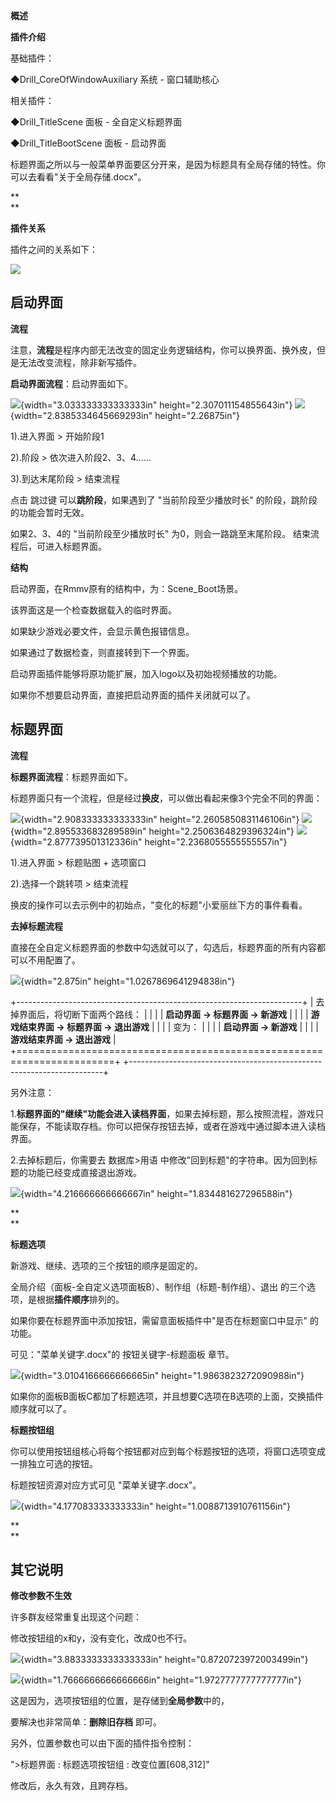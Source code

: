 **概述**

**插件介绍**

基础插件：

◆Drill_CoreOfWindowAuxiliary 系统 - 窗口辅助核心

相关插件：

◆Drill_TitleScene 面板 - 全自定义标题界面

◆Drill_TitleBootScene 面板 - 启动界面

标题界面之所以与一般菜单界面要区分开来，是因为标题具有全局存储的特性。你可以去看看"关于全局存储.docx"。

**\
**

**插件关系**

插件之间的关系如下：

![](./MediaFolder/media/image2.emf)

## **启动界面**

**流程**

注意，**流程**是程序内部无法改变的固定业务逻辑结构，你可以换界面、换外皮，但是无法改变流程，除非新写插件。

**启动界面流程**：启动界面如下。

![](./MediaFolder/media/image3.jpeg){width="3.033333333333333in"
height="2.307011154855643in"}
![](./MediaFolder/media/image4.jpeg){width="2.8385334645669293in"
height="2.26875in"}

1).进入界面 \> 开始阶段1

2).阶段 \> 依次进入阶段2、3、4......

3).到达末尾阶段 \> 结束流程

点击 跳过键 可以**跳阶段**，如果遇到了 "当前阶段至少播放时长"
的阶段，跳阶段的功能会暂时无效。

如果2、3、4的 "当前阶段至少播放时长" 为0，则会一路跳至末尾阶段。
结束流程后，可进入标题界面。

**结构**

启动界面，在Rmmv原有的结构中，为：Scene_Boot场景。

该界面这是一个检查数据载入的临时界面。

如果缺少游戏必要文件，会显示黄色报错信息。

如果通过了数据检查，则直接转到下一个界面。

启动界面插件能够将原功能扩展，加入logo以及初始视频播放的功能。

如果你不想要启动界面，直接把启动界面的插件关闭就可以了。

## **标题界面**

**流程**

**标题界面流程**：标题界面如下。

标题界面只有一个流程，但是经过**换皮**，可以做出看起来像3个完全不同的界面：

![](./MediaFolder/media/image5.jpeg){width="2.908333333333333in"
height="2.2605850831146106in"}
![](./MediaFolder/media/image6.jpeg){width="2.895533683289589in"
height="2.2506364829396324in"}
![](./MediaFolder/media/image7.jpeg){width="2.877739501312336in"
height="2.2368055555555557in"}

1).进入界面 \> 标题贴图 + 选项窗口

2).选择一个跳转项 \> 结束流程

换皮的操作可以去示例中的初始点，"变化的标题"小爱丽丝下方的事件看看。

**去掉标题流程**

直接在全自定义标题界面的参数中勾选就可以了，勾选后，标题界面的所有内容都可以不用配置了。

![](./MediaFolder/media/image8.png){width="2.875in"
height="1.0267869641294838in"}

+-----------------------------------------------------------------------+
| 去掉界面后，将切断下面两个路线：                                      |
|                                                                       |
| **启动界面 -\> 标题界面 -\> 新游戏**                                  |
|                                                                       |
| **游戏结束界面 -\> 标题界面 -\> 退出游戏**                            |
|                                                                       |
| 变为：                                                                |
|                                                                       |
| **启动界面 -\> 新游戏**                                               |
|                                                                       |
| **游戏结束界面 -\> 退出游戏**                                         |
+=======================================================================+
+-----------------------------------------------------------------------+

另外注意：

1.**标题界面的"继续"功能会进入读档界面**，如果去掉标题，那么按照流程，游戏只能保存，不能读取存档。你可以把保存按钮去掉，或者在游戏中通过脚本进入读档界面。

2.去掉标题后，你需要去 数据库>用语
中修改\"回到标题\"的字符串。因为回到标题的功能已经变成直接退出游戏。

![](./MediaFolder/media/image9.png){width="4.216666666666667in"
height="1.834481627296588in"}

**\
**

**标题选项**

新游戏、继续、选项的三个按钮的顺序是固定的。

全局介绍（面板-全自定义选项面板B）、制作组（标题-制作组）、退出
的三个选项，是根据**插件顺序**排列的。

如果你要在标题界面中添加按钮，需留意面板插件中"是否在标题窗口中显示"
的功能。

可见："菜单关键字.docx"的 按钮关键字-标题面板 章节。

![](./MediaFolder/media/image10.png){width="3.0104166666666665in"
height="1.9863823272090988in"}

如果你的面板B面板C都加了标题选项，并且想要C选项在B选项的上面，交换插件顺序就可以了。

**标题按钮组**

你可以使用按钮组核心将每个按钮都对应到每个标题按钮的选项，将窗口选项变成一排独立可选的按钮。

标题按钮资源对应方式可见 "菜单关键字.docx"。

![](./MediaFolder/media/image11.png){width="4.177083333333333in"
height="1.0088713910761156in"}

**\
**

## **其它说明**

**修改参数不生效**

许多群友经常重复出现这个问题：

修改按钮组的x和y，没有变化，改成0也不行。

![](./MediaFolder/media/image12.png){width="3.8833333333333333in"
height="0.8720723972003499in"}

![](./MediaFolder/media/image13.png){width="1.7666666666666666in"
height="1.9727777777777777in"}

这是因为，选项按钮组的位置，是存储到**全局参数**中的，

要解决也非常简单：**删除旧存档** 即可。

另外，位置参数也可以由下面的插件指令控制：

">标题界面 : 标题选项按钮组 : 改变位置\[608,312\]"

修改后，永久有效，且跨存档。
